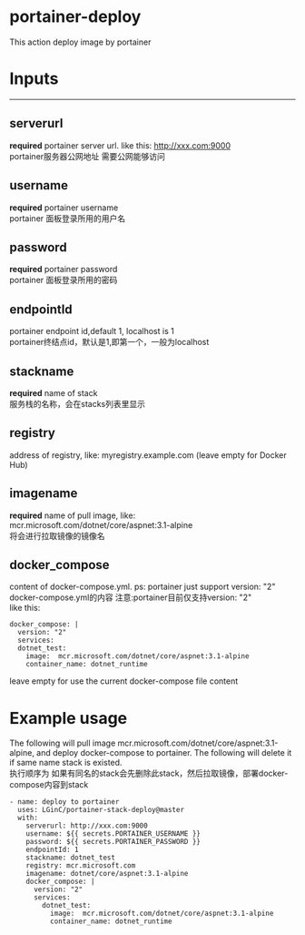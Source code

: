 # portainer-deploy
This action deploy image by portainer

# Inputs
---
## serverurl
**required**  portainer server url. like this: http://xxx.com:9000 <br>
portainer服务器公网地址  需要公网能够访问

## username
**required**  portainer username <br>
portainer 面板登录所用的用户名

## password
**required**  portainer password <br>
portainer 面板登录所用的密码

## endpointId
portainer endpoint id,default 1,  localhost is 1 <br>
portainer终结点id，默认是1,即第一个，一般为localhost

## stackname
**required** name of stack <br>
服务栈的名称，会在stacks列表里显示

## registry
address of registry, like: myregistry.example.com (leave empty for Docker Hub) <br>

## imagename
**required** name of pull image, like:  mcr.microsoft.com/dotnet/core/aspnet:3.1-alpine <br>
将会进行拉取镜像的镜像名

## docker_compose
content of docker-compose.yml.  ps: portainer just support version: "2" <br>
docker-compose.yml的内容 注意:portainer目前仅支持version: "2" <br>
like this:
```
docker_compose: |
  version: "2"
  services:
  dotnet_test:
    image:  mcr.microsoft.com/dotnet/core/aspnet:3.1-alpine
    container_name: dotnet_runtime
```
leave empty for use the current docker-compose file content
<br>
    
# Example usage
The following will pull image mcr.microsoft.com/dotnet/core/aspnet:3.1-alpine, and deploy docker-compose to portainer.
The following will delete it if same name stack is existed.</br>
执行顺序为 如果有同名的stack会先删除此stack，然后拉取镜像，部署docker-compose内容到stack
```
- name: deploy to portainer
  uses: LGinC/portainer-stack-deploy@master
  with: 
    serverurl: http://xxx.com:9000
    username: ${{ secrets.PORTAINER_USERNAME }}
    password: ${{ secrets.PORTAINER_PASSWORD }}
    endpointId: 1
    stackname: dotnet_test
    registry: mcr.microsoft.com
    imagename: dotnet/core/aspnet:3.1-alpine
    docker_compose: |
      version: "2"
      services:
        dotnet_test:
          image:  mcr.microsoft.com/dotnet/core/aspnet:3.1-alpine
          container_name: dotnet_runtime       
```
